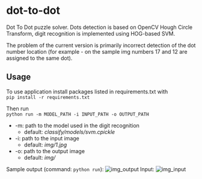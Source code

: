 # dot-to-dot
Dot To Dot puzzle solver. Dots detection is based on OpenCV Hough Circle Transform,
digit recognition is implemented using HOG-based SVM. 

The problem of the current version is primarily incorrect detection of the dot number location 
(for example - on the sample img numbers 17 and 12 are assigned to the same dot).

 
## Usage
To use application install packages listed in requirements.txt with \
```pip install -r requirements.txt``` 

Then run \
```python run -m MODEL_PATH -i INPUT_PATH -o OUTPUT_PATH```  

+ -m: path to the model used in the digit recognition
    - default: *classify/models/svm.cpickle*
+ -i: path to the input image
    - default: *img/1.jpg*
+ -o: path to the output image
    - default: *img/*


Sample output (command: ```python run```):
![img_output](./img/out_04_06__20_08.png)
Input:
![img_input](./img/1.jpg)
